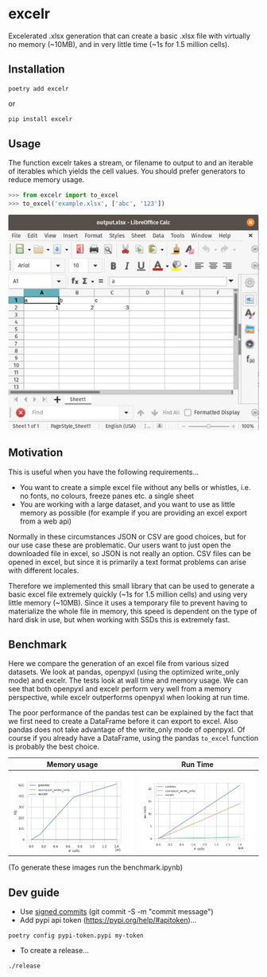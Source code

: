 # excelr

Excelerated .xlsx generation that can create a basic .xlsx file with virtually 
no memory (~10MB), and in very little time (~1s for 1.5 million cells).

## Installation

```
poetry add excelr
```

or 

```bash
pip install excelr
```

## Usage

The function excelr takes a stream, or filename to output to and an iterable of iterables which yields the cell values. You should prefer generators to reduce memory usage.

```python
>>> from excelr import to_excel
>>> to_excel('example.xlsx', ['abc', '123'])
```

![](/img/example.png?raw=true)

## Motivation

This is useful when you have the following requirements...

* You want to create a simple excel file without any bells or whistles, i.e.
  no fonts, no colours, freeze panes etc. a single sheet
* You are working with a large dataset, and you want to use as little memory
  as possible (for example if you are providing an excel export from a web
  api)

Normally in these circumstances JSON or CSV are good choices, but for our use
case these are problematic. Our users want to just open the downloaded file in
excel, so JSON is not really an option. CSV files can be opened in excel, but
since it is primarily a text format problems can arise with different locales.

Therefore we implemented this small library that can be used to generate a 
basic excel file extremely quickly (~1s for 1.5 million cells) and using very
little memory (~10MB). Since it uses a temporary file to prevent having to
materialize the whole file in memory, this speed is dependent on the type of
hard disk in use, but when working with SSDs this is extremely fast.

## Benchmark

Here we compare the generation of an excel file from various sized datasets. We
look at pandas, openpyxl (using the optimized write_only mode) and excelr. The
tests look at wall time and memory usage. We can see that both openpyxl and
excelr perform very well from a memory perspective, while excelr outperforms
openpyxl when looking at run time.

The poor performance of the pandas test can be explained by the fact that we
first need to create a DataFrame before it can export to excel. Also pandas
does not take advantage of the write_only mode of openpyxl. Of course if you 
already have a DataFrame, using the pandas ``to_excel`` function is probably
the best choice.

Memory usage               |  Run Time
:-------------------------:|:-------------------------:
![](/img/MB.png?raw=true)  |  ![](/img/seconds.png?raw=true)

(To generate these images run the benchmark.ipynb)

## Dev guide

* Use [signed commits](https://docs.github.com/en/authentication/managing-commit-signature-verification/about-commit-signature-verification) (git commit -S -m "commit message")
* Add pypi api token (https://pypi.org/help/#apitoken)...

```
poetry config pypi-token.pypi my-token
```

* To create a release...

```
./release
```